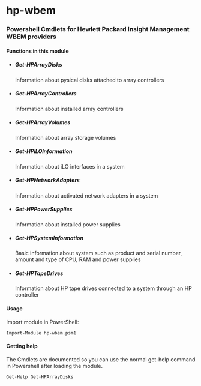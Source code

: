 # hp-wbem
### Powershell Cmdlets for Hewlett Packard Insight Management WBEM providers

#### Functions in this module
* ##### Get-HPArrayDisks

  Information about pysical disks attached to array controllers
  
* ##### Get-HPArrayControllers

  Information about installed array controllers
  
* ##### Get-HPArrayVolumes

  Information about array storage volumes

* ##### Get-HPiLOInformation

  Information about iLO interfaces in a system

* ##### Get-HPNetworkAdapters

  Information about activated network adapters in a system

* ##### Get-HPPowerSupplies

  Information about installed power supplies

* ##### Get-HPSystemInformation

  Basic information about system such as product and serial number, amount and type of  CPU, RAM and power supplies

* ##### Get-HPTapeDrives

  Information about HP tape drives connected to a system through an HP controller
  
#### Usage
Import module in PowerShell:

`Import-Module hp-wbem.psm1`

#### Getting help
The Cmdlets are documented so you can use the normal get-help command in Powershell after loading the module.

`Get-Help Get-HPArrayDisks`
